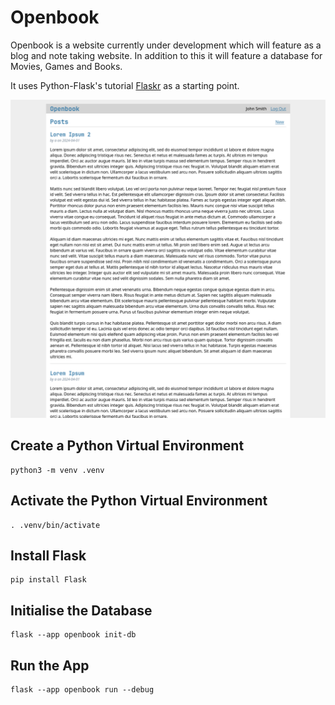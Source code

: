 # Openbook

Openbook is a website currently under development which will feature as a blog and note taking website.
In addition to this it will feature a database for Movies, Games and Books.

It uses Python-Flask's tutorial [Flaskr](https://flask.palletsprojects.com/en/3.0.x/tutorial/) as a starting point.

![Readme Image](readme_image.png)

## Create a Python Virtual Environment
```
python3 -m venv .venv
```

## Activate the Python Virtual Environment
```
. .venv/bin/activate
```

## Install Flask
```
pip install Flask
```

## Initialise the Database 
```
flask --app openbook init-db
```

## Run the App
```
flask --app openbook run --debug
```
